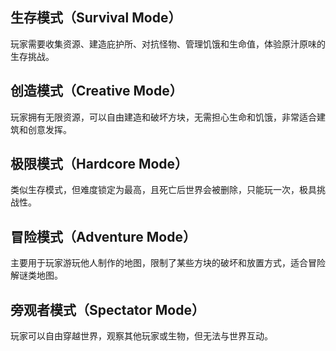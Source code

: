 ## 生存模式（Survival Mode）

玩家需要收集资源、建造庇护所、对抗怪物、管理饥饿和生命值，体验原汁原味的生存挑战。

## 创造模式（Creative Mode）

玩家拥有无限资源，可以自由建造和破坏方块，无需担心生命和饥饿，非常适合建筑和创意发挥。

## 极限模式（Hardcore Mode）

类似生存模式，但难度锁定为最高，且死亡后世界会被删除，只能玩一次，极具挑战性。

## 冒险模式（Adventure Mode）

主要用于玩家游玩他人制作的地图，限制了某些方块的破坏和放置方式，适合冒险解谜类地图。

## 旁观者模式（Spectator Mode）

玩家可以自由穿越世界，观察其他玩家或生物，但无法与世界互动。